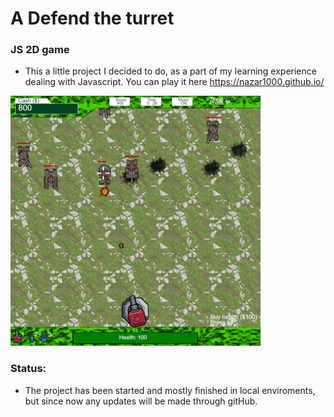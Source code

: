 # A Defend the turret
### JS 2D game
- This a little project I decided to do, as a part of my learning experience dealing with Javascript.
You can play it here https://nazar1000.github.io/

![Game image](defendturret.png)

### Status:
- The project has been started and mostly finished in local enviroments, but since now any updates will be made through gitHub.
